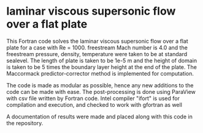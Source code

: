 # laminar viscous supersonic flow over a flat plate
This Fortran code solves the laminar viscous supersonic flow over a flat plate for a case with Re = 1000. freestream Mach number is 4.0 and the
freestream pressure, density, temperature were taken to be at standard sealevel. The length of plate is taken to be 1e-5 m and the height
of domain is taken to be 5 times the boundary layer height at the end of the plate. The Maccormack predictor-corrector method is implemented
for computation.

The code is made as modular as possible, hence any new additions to the code can be made with ease. The post-processing is done using
ParaView with csv file written by Fortran code. Intel compiler "ifort" is used for compilation and execution, and checked to work with gfortran as well

A documentation of results were made and placed along with this code in the repository.
